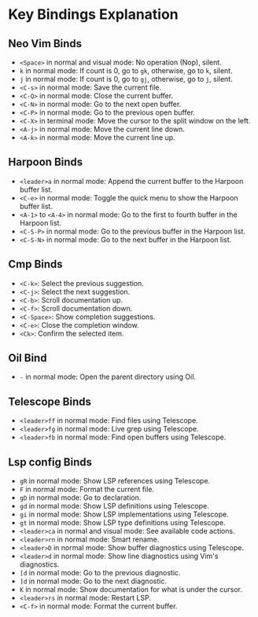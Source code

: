 # Key Bindings Explanation

## Neo Vim Binds

- `<Space>` in normal and visual mode: No operation (Nop), silent.
- `k` in normal mode: If count is 0, go to `gk`, otherwise, go to `k`, silent.
- `j` in normal mode: If count is 0, go to `gj`, otherwise, go to `j`, silent.
- `<C-s>` in normal mode: Save the current file.
- `<C-Q>` in normal mode: Close the current buffer.
- `<C-N>` in normal mode: Go to the next open buffer.
- `<C-P>` in normal mode: Go to the previous open buffer.
- `<C-X>` in terminal mode: Move the cursor to the split window on the left.
- `<A-j>` in normal mode: Move the current line down.
- `<A-k>` in normal mode: Move the current line up.

## Harpoon Binds

- `<leader>a` in normal mode: Append the current buffer to the Harpoon buffer list.
- `<C-e>` in normal mode: Toggle the quick menu to show the Harpoon buffer list.
- `<A-1>` to `<A-4>` in normal mode: Go to the first to fourth buffer in the Harpoon list.
- `<C-S-P>` in normal mode: Go to the previous buffer in the Harpoon list.
- `<C-S-N>` in normal mode: Go to the next buffer in the Harpoon list.

## Cmp Binds

- `<C-k>`: Select the previous suggestion.
- `<C-j>`: Select the next suggestion.
- `<C-b>`: Scroll documentation up.
- `<C-f>`: Scroll documentation down.
- `<C-Space>`: Show completion suggestions.
- `<C-e>`: Close the completion window.
- `<Ck>`: Confirm the selected item.

## Oil Bind

- `-` in normal mode: Open the parent directory using Oil.

## Telescope Binds

- `<leader>ff` in normal mode: Find files using Telescope.
- `<leader>fg` in normal mode: Live grep using Telescope.
- `<leader>fb` in normal mode: Find open buffers using Telescope.

## Lsp config Binds

- `gR` in normal mode: Show LSP references using Telescope.
- `F` in normal mode: Format the current file.
- `gD` in normal mode: Go to declaration.
- `gd` in normal mode: Show LSP definitions using Telescope.
- `gi` in normal mode: Show LSP implementations using Telescope.
- `gt` in normal mode: Show LSP type definitions using Telescope.
- `<leader>ca` in normal and visual mode: See available code actions.
- `<leader>rn` in normal mode: Smart rename.
- `<leader>D` in normal mode: Show buffer diagnostics using Telescope.
- `<leader>d` in normal mode: Show line diagnostics using Vim's diagnostics.
- `[d` in normal mode: Go to the previous diagnostic.
- `]d` in normal mode: Go to the next diagnostic.
- `K` in normal mode: Show documentation for what is under the cursor.
- `<leader>rs` in normal mode: Restart LSP.
- `<C-f>` in normal mode: Format the current buffer.
